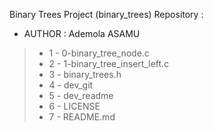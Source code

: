 Binary Trees Project (binary_trees) Repository :
- AUTHOR  : Ademola ASAMU
> - 1 - 0-binary_tree_node.c
> - 2 - 1-binary_tree_insert_left.c
> - 3 - binary_trees.h
> - 4 - dev_git
> - 5 - dev_readme
> - 6 - LICENSE
> - 7 - README.md
